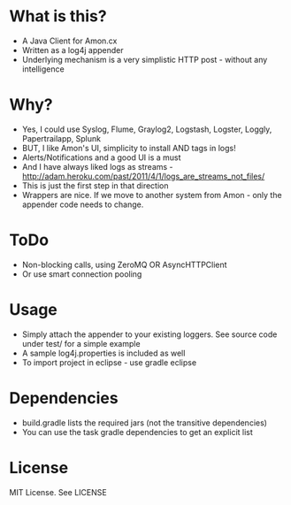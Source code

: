 What is this?
=============
- A Java Client for Amon.cx
- Written as a log4j appender
- Underlying mechanism is a very simplistic HTTP post - without any intelligence

Why?
====
- Yes, I could use Syslog, Flume, Graylog2, Logstash, Logster, Loggly, Papertrailapp, Splunk
- BUT, I like Amon's UI, simplicity to install AND tags in logs!
- Alerts/Notifications and a good UI is a must
- And I have always liked logs as streams - http://adam.heroku.com/past/2011/4/1/logs_are_streams_not_files/
- This is just the first step in that direction
- Wrappers are nice. If we move to another system from Amon - only the appender code needs to change. 

ToDo
=====
- Non-blocking calls, using ZeroMQ OR AsyncHTTPClient
- Or use smart connection pooling

Usage
=====
- Simply attach the appender to your existing loggers. See source code under test/ for a simple example
- A sample log4j.properties is included as well
- To import project in eclipse - use gradle eclipse

Dependencies
============
- build.gradle lists the required jars (not the transitive dependencies)
- You can use the task gradle dependencies to get an explicit list

License
=======
MIT License. See LICENSE
